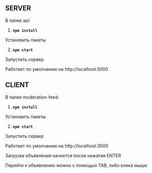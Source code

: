 ## SERVER

В папке api:

1) <b>`npm install`</b>

Установить пакеты

2) <b>`npm start`</b>

Запустить сервер

Работает по умолчанию на http://localhost:5000 

## CLIENT

В папке moderation-feed:

1) <b>`npm install`</b>

Установить пакеты

2) <b>`npm start`</b>

Запустить сервер

Работает по умолчанию на http://localhost:3000 

Загрузка объявлений начнется после нажатия ENTER

Перейти к объявлению можно с помощью TAB, либо клика мыши
